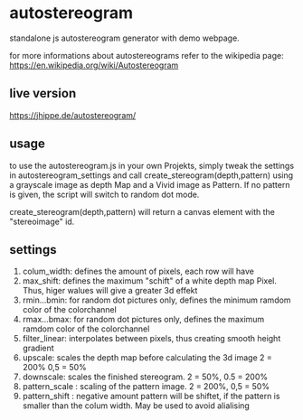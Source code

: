 # autostereogram
standalone js autostereogram generator with demo webpage.

for more informations about autostereograms refer to the wikipedia page:
https://en.wikipedia.org/wiki/Autostereogram

## live version
https://jhippe.de/autostereogram/

## usage
to use the autostereogram.js in your own Projekts, simply tweak the settings in autostereogram\_settings and call create\_stereogram(depth,pattern) using a grayscale image as depth Map and a Vivid image as Pattern. If no pattern is given, the script will switch to random dot mode.

create\_stereogram(depth,pattern) will return a canvas element with the "stereoimage" id. 

## settings
1. colum_width: defines the amount of pixels, each row will have
2. max_shift: defines the maximum "schift" of a white depth map Pixel. Thus, higer walues will give a greater 3d effekt
3. rmin...bmin: for random dot pictures only, defines the minimum ramdom color of the colorchannel
4. rmax...bmax: for random dot pictures only, defines the maximum ramdom color of the colorchannel
5. filter_linear: interpolates between pixels, thus creating smooth height gradient
6. upscale: scales the depth map before calculating the 3d image 2 = 200% 0,5 = 50%
7. downscale: scales the finished stereogram. 2 = 50%, 0.5 = 200%
8. pattern_scale : scaling of the pattern image. 2 = 200%, 0,5 = 50%
9. pattern_shift : negative amount pattern will be shiftet, if the pattern is smaller than the colum width. May be used to avoid alialising


